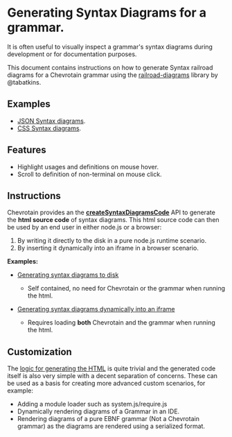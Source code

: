 # Generating Syntax Diagrams for a grammar.

It is often useful to visually inspect a grammar's syntax diagrams during development
or for documentation purposes.

This document contains instructions on how to generate Syntax railroad diagrams for a Chevrotain
grammar using the [railroad-diagrams](https://github.com/tabatkins/railroad-diagrams)
library by @tabatkins.

## Examples

*   [JSON Syntax diagrams](https://sap.github.io/chevrotain/diagrams_samples/json.html).
*   [CSS Syntax diagrams](https://sap.github.io/chevrotain/diagrams_samples/css.html).

## Features

*   Highlight usages and definitions on mouse hover.
*   Scroll to definition of non-terminal on mouse click.

## Instructions

Chevrotain provides an the [**createSyntaxDiagramsCode**](https://sap.github.io/chevrotain/documentation/3_2_0/globals.html#createsyntaxdiagramscode) API to generate the **html source code**
of syntax diagrams. This html source code can then be used by an end user in either node.js or a browser:

1.  By writing it directly to the disk in a pure node.js runtime scenario.
2.  By inserting it dynamically into an iframe in a browser scenario.

**Examples:**

*   [Generating syntax diagrams to disk](https://github.com/SAP/chevrotain/blob/master/examples/parser/diagrams/gen_diagrams.js)

    *   Self contained, no need for Chevrotain or the grammar when running the html.

*   [Generating syntax diagrams dynamically into an iframe](https://github.com/SAP/chevrotain/blob/master/examples/parser/diagrams/diagrams_browser.html)
    *   Requires loading **both** Chevrotain and the grammar when running the html.

## Customization

The [logic for generating the HTML](https://github.com/SAP/chevrotain/tree/master/src/diagrams/render_public.ts)
is quite trivial and the generated code itself is also very simple with a decent separation of concerns.
These can be used as a basis for creating more advanced custom scenarios, for example:

*   Adding a module loader such as system.js/require.js
*   Dynamically rendering diagrams of a Grammar in an IDE.
*   Rendering diagrams of a pure EBNF grammar (Not a Chevrotain grammar) as the diagrams are rendered
    using a serialized format.
